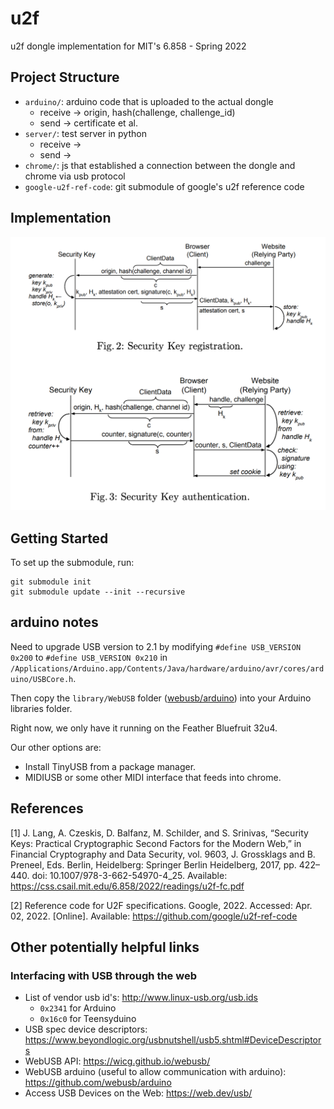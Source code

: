 # u2f

u2f dongle implementation for MIT's 6.858 - Spring 2022

## Project Structure

- `arduino/`: arduino code that is uploaded to the actual dongle
  - receive -> origin, hash(challenge, challenge_id)
  - send -> certificate et al.
- `server/`: test server in python
  - receive ->
  - send ->
- `chrome/`: js that established a connection between the dongle and chrome via usb protocol
- `google-u2f-ref-code`: git submodule of google's u2f reference code

## Implementation

![doc/security_key_flow_diagram.png](doc/security_key_flow_diagram.png)

## Getting Started
To set up the submodule, run:
```
git submodule init
git submodule update --init --recursive
```

## arduino notes

Need to upgrade USB version to 2.1 by modifying `#define USB_VERSION 0x200` to `#define USB_VERSION 0x210` in `/Applications/Arduino.app/Contents/Java/hardware/arduino/avr/cores/arduino/USBCore.h`.

Then copy the `library/WebUSB` folder ([webusb/arduino](https://github.com/webusb/arduino)) into your Arduino libraries folder.

Right now, we only have it running on the Feather Bluefruit 32u4.

Our other options are:
- Install TinyUSB from a package manager.
- MIDIUSB or some other MIDI interface that feeds into chrome.

## References

[1] J. Lang, A. Czeskis, D. Balfanz, M. Schilder, and S. Srinivas, “Security Keys: Practical Cryptographic Second Factors for the Modern Web,” in Financial Cryptography and Data Security, vol. 9603, J. Grossklags and B. Preneel, Eds. Berlin, Heidelberg: Springer Berlin Heidelberg, 2017, pp. 422–440. doi: 10.1007/978-3-662-54970-4_25. Available: https://css.csail.mit.edu/6.858/2022/readings/u2f-fc.pdf

[2] Reference code for U2F specifications. Google, 2022. Accessed: Apr. 02, 2022. [Online]. Available: https://github.com/google/u2f-ref-code

## Other potentially helpful links

### Interfacing with USB through the web

- List of vendor usb id's: http://www.linux-usb.org/usb.ids
  - `0x2341` for Arduino
  - `0x16c0` for Teensyduino
- USB spec device descriptors: https://www.beyondlogic.org/usbnutshell/usb5.shtml#DeviceDescriptors
- WebUSB API: https://wicg.github.io/webusb/
- WebUSB arduino (useful to allow communication with arduino): https://github.com/webusb/arduino
- Access USB Devices on the Web: https://web.dev/usb/
